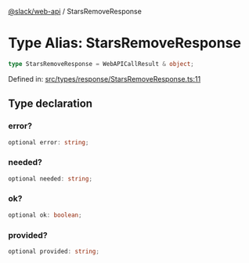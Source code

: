 [@slack/web-api](../index.md) / StarsRemoveResponse

# Type Alias: StarsRemoveResponse

```ts
type StarsRemoveResponse = WebAPICallResult & object;
```

Defined in: [src/types/response/StarsRemoveResponse.ts:11](https://github.com/slackapi/node-slack-sdk/blob/main/packages/web-api/src/types/response/StarsRemoveResponse.ts#L11)

## Type declaration

### error?

```ts
optional error: string;
```

### needed?

```ts
optional needed: string;
```

### ok?

```ts
optional ok: boolean;
```

### provided?

```ts
optional provided: string;
```
